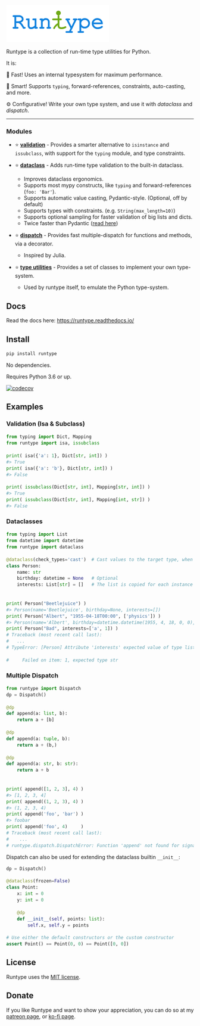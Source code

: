 ![alt text](logo.png "Logo")


Runtype is a collection of run-time type utilities for Python.

It is:

:runner: Fast! Uses an internal typesystem for maximum performance.

:brain: Smart! Supports `typing`, forward-references, constraints, auto-casting, and more.

:gear: Configurative! Write your own type system, and use it with *dataclass* and *dispatch*.

------

### Modules

- :star: [**validation**](https://runtype.readthedocs.io/en/latest/validation.html) - Provides a smarter alternative to `isinstance` and `issubclass`, with support for the `typing` module, and type constraints.

- :star: [**dataclass**](https://runtype.readthedocs.io/en/latest/dataclass.html) - Adds run-time type validation to the built-in dataclass.

    - Improves dataclass ergonomics.
    - Supports most mypy constructs, like `typing` and forward-references (`foo: 'Bar'`).
    - Supports automatic value casting, Pydantic-style. (Optional, off by default)
    - Supports types with constraints. (e.g. `String(max_length=10)`)
    - Supports optional sampling for faster validation of big lists and dicts.
    - Twice faster than Pydantic ([read here](https://runtype.readthedocs.io/en/latest/dataclass.html#compared-to-pydantic))

- :star: [**dispatch**](https://runtype.readthedocs.io/en/latest/dispatch.html) - Provides fast multiple-dispatch for functions and methods, via a decorator.

    - Inspired by Julia.

- :star: [**type utilities**](https://runtype.readthedocs.io/en/latest/types.html) - Provides a set of classes to implement your own type-system.

    - Used by runtype itself, to emulate the Python type-system.


## Docs

Read the docs here: https://runtype.readthedocs.io/

## Install

```bash
pip install runtype
```

No dependencies.

Requires Python 3.6 or up.

[![codecov](https://codecov.io/gh/erezsh/runtype/branch/master/graph/badge.svg)](https://codecov.io/gh/erezsh/runtype)

## Examples

### Validation (Isa & Subclass)

```python
from typing import Dict, Mapping
from runtype import isa, issubclass

print( isa({'a': 1}, Dict[str, int]) )
#> True
print( isa({'a': 'b'}, Dict[str, int]) )
#> False

print( issubclass(Dict[str, int], Mapping[str, int]) )
#> True
print( issubclass(Dict[str, int], Mapping[int, str]) )
#> False
```

### Dataclasses

```python
from typing import List
from datetime import datetime
from runtype import dataclass

@dataclass(check_types='cast')  # Cast values to the target type, when applicable
class Person:
    name: str
    birthday: datetime = None   # Optional
    interests: List[str] = []   # The list is copied for each instance


print( Person("Beetlejuice") )
#> Person(name='Beetlejuice', birthday=None, interests=[])
print( Person("Albert", "1955-04-18T00:00", ['physics']) )
#> Person(name='Albert', birthday=datetime.datetime(1955, 4, 18, 0, 0), interests=['physics'])
print( Person("Bad", interests=['a', 1]) )
# Traceback (most recent call last):
#   ...
# TypeError: [Person] Attribute 'interests' expected value of type list[str]. Instead got ['a', 1]

#     Failed on item: 1, expected type str

```

### Multiple Dispatch

```python
from runtype import Dispatch
dp = Dispatch()

@dp
def append(a: list, b):
    return a + [b]

@dp
def append(a: tuple, b):
    return a + (b,)

@dp
def append(a: str, b: str):
    return a + b


print( append([1, 2, 3], 4) )
#> [1, 2, 3, 4]
print( append((1, 2, 3), 4) )
#> (1, 2, 3, 4)
print( append('foo', 'bar') )
#> foobar
print( append('foo', 4)     )
# Traceback (most recent call last):
#    ...
# runtype.dispatch.DispatchError: Function 'append' not found for signature (<class 'str'>, <class 'int'>)
```

Dispatch can also be used for extending the dataclass builtin `__init__`:

```python
dp = Dispatch()

@dataclass(frozen=False)
class Point:
    x: int = 0
    y: int = 0
    
    @dp
    def __init__(self, points: list):
        self.x, self.y = points
    
# Use either the default constructors or the custom constructor
assert Point() == Point(0, 0) == Point([0, 0])
```


## License

Runtype uses the [MIT license](LICENSE).

## Donate

If you like Runtype and want to show your appreciation, you can do so at my [patreon page](https://www.patreon.com/erezsh), or [ko-fi page](https://ko-fi.com/erezsh).
